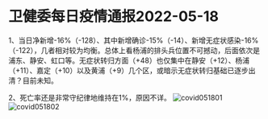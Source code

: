 # 卫健委每日疫情通报2022-05-18

1、当日净新增-16%（-128）、其中新增确诊-15%（-14）、新增无症状感染-16%（-122），几者相对较为均衡。总体上看杨浦的排头兵位置不可撼动，后面依次是浦东、静安、虹口等。无症状转归方面（+48）也仅集中在静安（+12）、杨浦（+11）、嘉定（+10）以及黄浦（+9）几个区，或暗示无症状转归基础已逐步出清？目前未知。

2、死亡率还是非常守纪律地维持在1%，原因不详。
<img decoding="async" src="https://i0.wp.com/s2.loli.net/2022/05/19/vyjLdU8zSIPlex5.jpg?w=640&#038;ssl=1" alt="covid051801" data-recalc-dims="1" />
<img decoding="async" src="https://i0.wp.com/s2.loli.net/2022/05/19/TEosj65fP4dimgR.jpg?w=640&#038;ssl=1" alt="covid051802" data-recalc-dims="1" />

